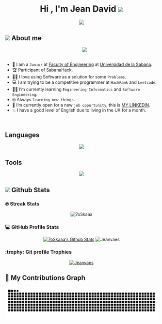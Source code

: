 <h1 align="center">Hi , I'm Jean David <img src="https://media.giphy.com/media/hvRJCLFzcasrR4ia7z/giphy.gif" width="35"></h1>
<p align="center">
  <a href="https://github.com/DenverCoder1/readme-typing-svg"><img src="https://readme-typing-svg.herokuapp.com?font=Time+New+Roman&color=%23C8BE25&size=25&center=true&vCenter=true&width=600&height=100&lines=Software+Engineer+@Jeanvaes;Engineering+informatics+Student;Backend+Programmer;Software+Arquitect;Passionate+for+Computers;Always+learning+new+things"></a>
</p>
	
## <picture><img src = "https://github.com/7oSkaaa/7oSkaaa/blob/main/Images/about_me.gif?raw=true" width = 50px></picture> About me

<picture> <img align="right" src="https://github.com/7oSkaaa/7oSkaaa/blob/main/Images/Right_Side.gif?raw=true" width = 250px></picture>

<br><br>

- :school: I am a `Junior` at [Faculty of Engineering](https://www.unisabana.edu.co/facultaddeingenieria/) at [Universidad de la Sabana](https://www.unisabana.edu.co/).
- :trophy: Participant of SabanaHack.
- :technologist: I love using Software as a solution for some `Problems`.
- :computer: I am trying to be a competitive programmer at `HackRank` and `Leetcode`.
- :student: I’m currently learning `Engineering Informatics` and `Software Engineering`.
- :nerd_face: Always `learning new things`.
- :thinking: I’m currently open for a new `job opportunity`, this is [MY LINKEDIN](www.linkedin.com/in/jean-david-valencia-esteban-4a5957264).
- :boom: I have a good level of English due to living in the UK for a month.
<br>

## Languages

<p align="center">
  <a href="https://skillicons.dev">
    <img src="https://skillicons.dev/icons?i=cpp,go,java,kotlin,py" />
  </a>
</p>

## Tools

<p align="center">
  <a href="https://skillicons.dev">
    <img src="https://skillicons.dev/icons?i=vscode,spring,rabbitmq,postman,mysql,maven,kubernetes,idea,github,git,docker" />
  </a>
</p>

## <picture> <img src = "https://github.com/7oSkaaa/7oSkaaa/blob/main/Images/Statistics.gif?raw=true" width = 50px>  </picture> Github Stats

<h3> 🔥 Streak Stats</h3>

<p align="center"><img src="https://github-readme-streak-stats.herokuapp.com/?user=Jeanvaes&theme=tokyonight_duo" alt="7oSkaaa" /></p>

<h3>💻 GitHub Profile Stats</h3>
	
<p align="center">
    <a href="https://github.com/anuraghazra/github-readme-stats">
	    <img alt="7oSkaaa's Github Stats" src="https://github-readme-stats.vercel.app/api?username=Jeanvaes&show_icons=true&count_private=true&locale=en&theme=tokyonight&layout=compact" height="230px"/></a>
	  <img src="https://github-readme-stats.vercel.app/api/top-langs?username=Jeanvaes&langs_count=10&show_icons=true&locale=en&theme=tokyonight" alt="Jeanvaes" height="230px"/>
<br/>

</details>

<h3> :trophy: Git profile Trophies </h3>
	
<p align="center"> <a href="https://github.com/ryo-ma/github-profile-trophy"><img src="https://github-profile-trophy.vercel.app/?username=Jeanvaes&layout=compact&theme=tokyonight&column=4&margin-w=15&margin-h=15" alt="Jeanvaes" /></a> </p>

## 🐍 My Contributions Graph
![](https://raw.githubusercontent.com/Jeanvaes/Jeanvaes/output/github-contribution-grid-snake.svg)
